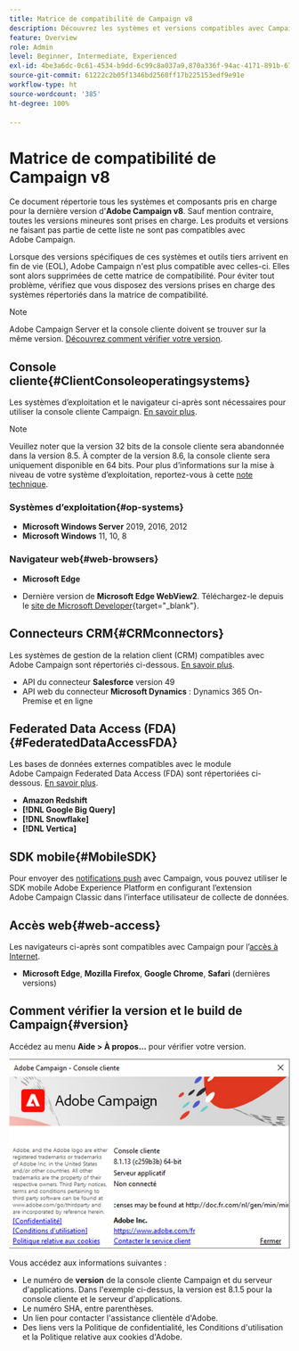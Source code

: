 ```yaml
---
title: Matrice de compatibilité de Campaign v8
description: Découvrez les systèmes et versions compatibles avec Campaign v8
feature: Overview
role: Admin
level: Beginner, Intermediate, Experienced
exl-id: 4be3a6dc-0c61-4534-b9dd-6c99c8a037a9,870a336f-94ac-4171-891b-67614feef6ef,bebdd930-c7f6-4629-a489-3c704b33f058,d493e613-eb61-43b1-9c6d-1bd881af0734
source-git-commit: 61222c2b05f1346bd2560ff17b225153edf9e91e
workflow-type: ht
source-wordcount: '385'
ht-degree: 100%

---
```


# Matrice de compatibilité de Campaign v8

Ce document répertorie tous les systèmes et composants pris en charge pour la dernière version d&#39;**Adobe Campaign v8**. Sauf mention contraire, toutes les versions mineures sont prises en charge. Les produits et versions ne faisant pas partie de cette liste ne sont pas compatibles avec Adobe Campaign.

Lorsque des versions spécifiques de ces systèmes et outils tiers arrivent en fin de vie (EOL), Adobe Campaign n&#39;est plus compatible avec celles-ci. Elles sont alors supprimées de cette matrice de compatibilité. Pour éviter tout problème, vérifiez que vous disposez des versions prises en charge des systèmes répertoriés dans la matrice de compatibilité.

>[!NOTE]
>
>Adobe Campaign Server et la console cliente doivent se trouver sur la même version. [Découvrez comment vérifier votre version](#version).

## Console cliente{#ClientConsoleoperatingsystems}

Les systèmes d’exploitation et le navigateur ci-après sont nécessaires pour utiliser la console cliente Campaign. [En savoir plus](connect.md).

>[!NOTE]
>
>Veuillez noter que la version 32 bits de la console cliente sera abandonnée dans la version 8.5. À compter de la version 8.6, la console cliente sera uniquement disponible en 64 bits. Pour plus d’informations sur la mise à niveau de votre système d’exploitation, reportez-vous à cette [note technique](https://experienceleague.adobe.com/docs/campaign/technotes-ac/tn-new/console.html?lang=fr).

### Systèmes d’exploitation{#op-systems}

* **Microsoft Windows Server** 2019, 2016, 2012
* **Microsoft Windows** 11, 10, 8

### Navigateur web{#web-browsers}

* **Microsoft Edge**

* Dernière version de **Microsoft Edge WebView2**. Téléchargez-le depuis le [site de Microsoft Developer](http://www.adobe.com/go/acc-ms-webview2-runtime-download_fr){target="_blank"}.

## Connecteurs CRM{#CRMconnectors}

Les systèmes de gestion de la relation client (CRM) compatibles avec Adobe Campaign sont répertoriés ci-dessous. [En savoir plus](../connect/crm.md).

* API du connecteur **Salesforce** version 49
* API web du connecteur **Microsoft Dynamics** : Dynamics 365 On-Premise et en ligne

## Federated Data Access (FDA){#FederatedDataAccessFDA}

Les bases de données externes compatibles avec le module Adobe Campaign Federated Data Access (FDA) sont répertoriées ci-dessous. [En savoir plus](../connect/fda.md).

* **Amazon Redshift**
* **[!DNL Google Big Query]**
* **[!DNL Snowflake]**
* **[!DNL Vertica]**

## SDK mobile{#MobileSDK}

Pour envoyer des [notifications push](../send/push.md) avec Campaign, vous pouvez utiliser le SDK mobile Adobe Experience Platform en configurant l’extension Adobe Campaign Classic dans l’interface utilisateur de collecte de données.


## Accès web{#web-access}

Les navigateurs ci-après sont compatibles avec Campaign pour l’[accès à Internet](connect.md#web-access).

* **Microsoft Edge**, **Mozilla Firefox**, **Google Chrome**, **Safari** (dernières versions)

## Comment vérifier la version    et le build de Campaign{#version}

Accédez au menu **Aide > À propos...** pour vérifier votre version.

![](assets/ac-version.png)

Vous accédez aux informations suivantes :

* Le numéro de **version** de la console cliente Campaign et du serveur d&#39;applications. Dans l&#39;exemple ci-dessus, la version est 8.1.5 pour la console cliente et le serveur d&#39;applications.
* Le numéro SHA, entre parenthèses.
* Un lien pour contacter l&#39;assistance clientèle d&#39;Adobe.
* Des liens vers la Politique de confidentialité, les Conditions d&#39;utilisation et la Politique relative aux cookies d&#39;Adobe.
